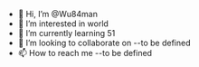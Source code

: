 - 👋 Hi, I’m @Wu84man
- 👀 I’m interested in world
- 🌱 I’m currently learning 51
- 💞️ I’m looking to collaborate on --to be   defined
- 📫 How to reach me  --to be   defined

<!---
Wu84man/Wu84man is a ✨ special ✨ repository because its `README.md` (this file) appears on your GitHub profile.
You can click the Preview link to take a look at your changes.
--->
